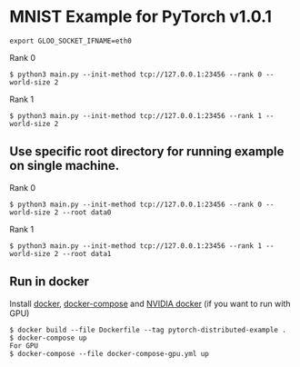# MNIST Example for PyTorch v1.0.1

```shell
export GLOO_SOCKET_IFNAME=eth0
```

Rank 0
```
$ python3 main.py --init-method tcp://127.0.0.1:23456 --rank 0 --world-size 2
```

Rank 1
```
$ python3 main.py --init-method tcp://127.0.0.1:23456 --rank 1 --world-size 2
```

## Use specific root directory for running example on single machine.

Rank 0
```
$ python3 main.py --init-method tcp://127.0.0.1:23456 --rank 0 --world-size 2 --root data0
```

Rank 1
```
$ python3 main.py --init-method tcp://127.0.0.1:23456 --rank 1 --world-size 2 --root data1
```

## Run in docker

Install [docker](https://docs.docker.com/install/), [docker-compose](https://docs.docker.com/compose/install/) and [NVIDIA docker](https://github.com/NVIDIA/nvidia-docker) (if you want to run with GPU)

```
$ docker build --file Dockerfile --tag pytorch-distributed-example .
$ docker-compose up
For GPU
$ docker-compose --file docker-compose-gpu.yml up
```
